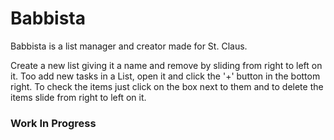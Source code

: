 # Babbista

Babbista is a list manager and creator made for St. Claus.

Create a new list giving it a name and remove by sliding from right to left on it. Too add new tasks in a List, open it and click the '+' button in the bottom right. To check the items just click on the box next to them and to delete the items slide from right to left on it.

### Work In Progress
